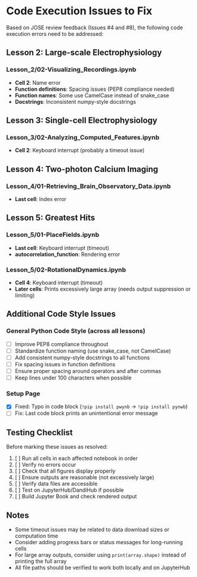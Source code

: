 # Code Execution Issues to Fix

Based on JOSE review feedback (Issues #4 and #8), the following code execution errors need to be addressed:

## Lesson 2: Large-scale Electrophysiology

### Lesson_2/02-Visualizing_Recordings.ipynb
- **Cell 2**: Name error
- **Function definitions**: Spacing issues (PEP8 compliance needed)
- **Function names**: Some use CamelCase instead of snake_case
- **Docstrings**: Inconsistent numpy-style docstrings

## Lesson 3: Single-cell Electrophysiology

### Lesson_3/02-Analyzing_Computed_Features.ipynb
- **Cell 2**: Keyboard interrupt (probably a timeout issue)

## Lesson 4: Two-photon Calcium Imaging

### Lesson_4/01-Retrieving_Brain_Observatory_Data.ipynb
- **Last cell**: Index error

## Lesson 5: Greatest Hits

### Lesson_5/01-PlaceFields.ipynb
- **Last cell**: Keyboard interrupt (timeout)
- **autocorrelation_function**: Rendering error

### Lesson_5/02-RotationalDynamics.ipynb
- **Cell 4**: Keyboard interrupt (timeout)
- **Later cells**: Prints excessively large array (needs output suppression or limiting)

## Additional Code Style Issues

### General Python Code Style (across all lessons)
- [ ] Improve PEP8 compliance throughout
- [ ] Standardize function naming (use snake_case, not CamelCase)
- [ ] Add consistent numpy-style docstrings to all functions
- [ ] Fix spacing issues in function definitions
- [ ] Ensure proper spacing around operators and after commas
- [ ] Keep lines under 100 characters when possible

### Setup Page
- [x] Fixed: Typo in code block (`!pip install pwynb` → `!pip install pynwb`)
- [ ] Fix: Last code block prints an unintentional error message

## Testing Checklist

Before marking these issues as resolved:
1. [ ] Run all cells in each affected notebook in order
2. [ ] Verify no errors occur
3. [ ] Check that all figures display properly
4. [ ] Ensure outputs are reasonable (not excessively large)
5. [ ] Verify data files are accessible
6. [ ] Test on JupyterHub/DandiHub if possible
7. [ ] Build Jupyter Book and check rendered output

## Notes

- Some timeout issues may be related to data download sizes or computation time
- Consider adding progress bars or status messages for long-running cells
- For large array outputs, consider using `print(array.shape)` instead of printing the full array
- All file paths should be verified to work both locally and on JupyterHub

